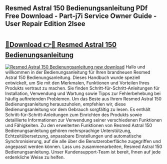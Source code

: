 ## Resmed Astral 150 Bedienungsanleitung PDf Free Download - Part-j7i Service Owner Guide - User Repair Edition 2Isee

# <h2><a href="http://df1bfb7.blite.top/?on=Resmed+Astral+150+Bedienungsanleitung">🔗Download 👉🔴 Resmed Astral 150 Bedienungsanleitung</a></h2>

[![Resmed Astral 150 Bedienungsanleitung new download](https://i.imgur.com/lujVjoI.png)](http://df1bfb7.blite.top/?on=Resmed+Astral+150+Bedienungsanleitung)
Hallo und willkommen in der Bedienungsanleitung für Ihren brandneuen Resmed Astral 150 Bedienungsanleitung. Dieses Handbuch wurde speziell entwickelt, um Sie mit den Merkmalen, Funktionen und Vorteilen Ihres Produkts vertraut zu machen. Sie finden Schritt-für-Schritt-Anleitungen für Installation, Verwendung und Wartung sowie Tipps zur Fehlerbehebung bei häufig auftretenden Problemen. Um das Beste aus Ihrem Resmed Astral 150 Bedienungsanleitung herauszuholen, empfehlen wir, diese Bedienungsanleitung vor dem Gebrauch sorgfältig zu lesen. Es enthält Schritt-für-Schritt-Anleitungen zum Einrichten des Produkts sowie detaillierte Informationen zur Verwendung seiner verschiedenen Funktionen und Fähigkeiten. Zu den erweiterten Funktionen von Resmed Astral 150 Bedienungsanleitung gehören mehrsprachige Unterstützung, Echtzeitübersetzung, anpassbare Einstellungen und automatische Synchronisierung, auf die alle über die Benutzeroberfläche zugegriffen und angepasst werden können. Lass uns zusammenarbeiten, Resmed Astral 150 Bedienungsanleitung. Unser Kundensupport-Team ist bereit, Ihnen auf jede erdenkliche Weise zu helfen.
